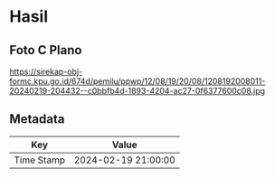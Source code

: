 # Hasil

## Foto C Plano

https://sirekap-obj-formc.kpu.go.id/674d/pemilu/ppwp/12/08/19/20/08/1208192008011-20240219-204432--c0bbfb4d-1893-4204-ac27-0f6377600c08.jpg


## Metadata

| Key        | Value               |
| ---------- | ------------------- |
| Time Stamp | 2024-02-19 21:00:00 |



